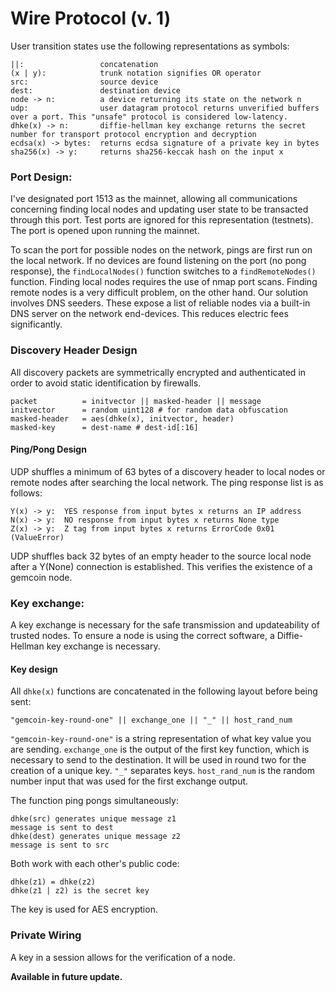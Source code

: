# Wire Protocol (v. 1)

User transition states use the following representations as symbols:

```
||:					concatenation
(x | y):			trunk notation signifies OR operator
src:				source device
dest:				destination device
node -> n:			a device returning its state on the network n
udp:				user datagram protocol returns unverified buffers over a port. This "unsafe" protocol is considered low-latency.
dhke(x) -> n:		diffie-hellman key exchange returns the secret number for transport protocol encryption and decryption
ecdsa(x) -> bytes:	returns ecdsa signature of a private key in bytes
sha256(x) -> y:		returns sha256-keccak hash on the input x
```

### Port Design:

I've designated port 1513 as the mainnet, allowing all communications concerning finding local nodes and updating user state to be transacted through this port. Test ports are ignored for this representation (testnets). The port is opened upon running the mainnet.

To scan the port for possible nodes on the network, pings are first run on the local network. If no devices are found listening on the port (no pong response), the ```findLocalNodes()``` function switches to a ```findRemoteNodes()``` function. Finding local nodes requires the use of nmap port scans. Finding remote nodes is a very difficult problem, on the other hand. Our solution involves DNS seeders. These expose a list of reliable nodes via a built-in DNS server on the network end-devices. This reduces electric fees significantly.

### Discovery Header Design

All discovery packets are symmetrically encrypted and authenticated in order to avoid static identification by firewalls.

```
packet			= initvector || masked-header || message
initvector		= random uint128 # for random data obfuscation
masked-header	= aes(dhke(x), initvector, header)
masked-key		= dest-name # dest-id[:16]
```

#### Ping/Pong Design

UDP shuffles a minimum of 63 bytes of a discovery header to local nodes or remote nodes after searching the local network. The ping response list is as follows:

```
Y(x) -> y:	YES response from input bytes x returns an IP address
N(x) -> y:	NO response from input bytes x returns None type
Z(x) -> y:	Z tag from input bytes x returns ErrorCode 0x01 (ValueError)
```

UDP shuffles back 32 bytes of an empty header to the source local node after a Y(None) connection is established. This verifies the existence of a gemcoin node.

### Key exchange:

A key exchange is necessary for the safe transmission and updateability of trusted nodes. To ensure a node is using the correct software, a Diffie-Hellman key exchange is necessary.

#### Key design

All ```dhke(x)``` functions are concatenated in the following layout before being sent:

```
"gemcoin-key-round-one" || exchange_one || "_" || host_rand_num
```

```"gemcoin-key-round-one"``` is a string representation of what key value you are sending. ```exchange_one``` is the output of the first key function, which is necessary to send to the destination. It will be used in round two for the creation of a unique key. ```"_"``` separates keys. ```host_rand_num``` is the random number input that was used for the first exchange output.

The function ping pongs simultaneously:

```
dhke(src) generates unique message z1
message is sent to dest
dhke(dest) generates unique message z2
message is sent to src
```

Both work with each other's public code:

```
dhke(z1) = dhke(z2)
dhke(z1 | z2) is the secret key
```

The key is used for AES encryption.

### Private Wiring

A key in a session allows for the verification of a node.

**Available in future update.**




